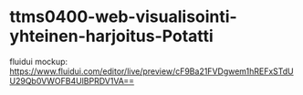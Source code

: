 # ttms0400-web-visualisointi-yhteinen-harjoitus-Potatti

fluidui mockup: https://www.fluidui.com/editor/live/preview/cF9Ba21FVDgwem1hREFxSTdUU29Qb0VWOFB4UlBPRDV1VA==
